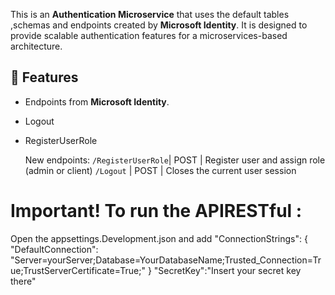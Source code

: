 This is an **Authentication Microservice** that uses the default tables ,schemas and endpoints created by **Microsoft Identity**.
It is designed to provide scalable authentication features for a microservices-based architecture.

## 🔐 Features  
- Endpoints from **Microsoft Identity**. 
- Logout
- RegisterUserRole

  New endpoints:
  `/RegisterUserRole`| POST   | Register user and assign role (admin or client)
  `/Logout` | POST   | Closes the current user session

 # Important! To run the APIRESTful : 
 Open the appsettings.Development.json and add 
 "ConnectionStrings": {
      "DefaultConnection": "Server=yourServer;Database=YourDatabaseName;Trusted_Connection=True;TrustServerCertificate=True;"
  }
  "SecretKey":"Insert your secret key there"
